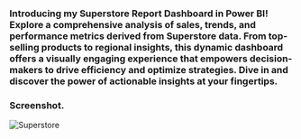 ### Introducing my Superstore Report Dashboard in Power BI! Explore a comprehensive analysis of sales, trends, and performance metrics derived from Superstore data. From top-selling products to regional insights, this dynamic dashboard offers a visually engaging experience that empowers decision-makers to drive efficiency and optimize strategies. Dive in and discover the power of actionable insights at your fingertips.

### Screenshot.

![Superstore](https://private-user-images.githubusercontent.com/129300507/307101851-d3bebc17-1349-4bcb-adc6-38412f242d71.png?jwt=eyJhbGciOiJIUzI1NiIsInR5cCI6IkpXVCJ9.eyJpc3MiOiJnaXRodWIuY29tIiwiYXVkIjoicmF3LmdpdGh1YnVzZXJjb250ZW50LmNvbSIsImtleSI6ImtleTUiLCJleHAiOjE3MDkzNzI3MzMsIm5iZiI6MTcwOTM3MjQzMywicGF0aCI6Ii8xMjkzMDA1MDcvMzA3MTAxODUxLWQzYmViYzE3LTEzNDktNGJjYi1hZGM2LTM4NDEyZjI0MmQ3MS5wbmc_WC1BbXotQWxnb3JpdGhtPUFXUzQtSE1BQy1TSEEyNTYmWC1BbXotQ3JlZGVudGlhbD1BS0lBVkNPRFlMU0E1M1BRSzRaQSUyRjIwMjQwMzAyJTJGdXMtZWFzdC0xJTJGczMlMkZhd3M0X3JlcXVlc3QmWC1BbXotRGF0ZT0yMDI0MDMwMlQwOTQwMzNaJlgtQW16LUV4cGlyZXM9MzAwJlgtQW16LVNpZ25hdHVyZT00MTk3NTdjNGI4Y2Y4OTczMGEyZjZmMWU2NDg1MjNlMTI3MjA0MzQ2ZTBiOWExNWVjNGZhNjJjNGI1OWZlMjA1JlgtQW16LVNpZ25lZEhlYWRlcnM9aG9zdCZhY3Rvcl9pZD0wJmtleV9pZD0wJnJlcG9faWQ9MCJ9.7U8JBSOxicYWYA9osR2LsoyvlCkazkmaAJfI5Oh4ctU)
